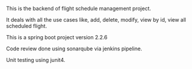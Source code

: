 This is the backend of flight schedule management project.

It deals with all the use cases like, add, delete, modify, view by id, view all scheduled flight.

This is a spring boot project version 2.2.6

Code review done using sonarqube via jenkins pipeline.

Unit testing using junit4.